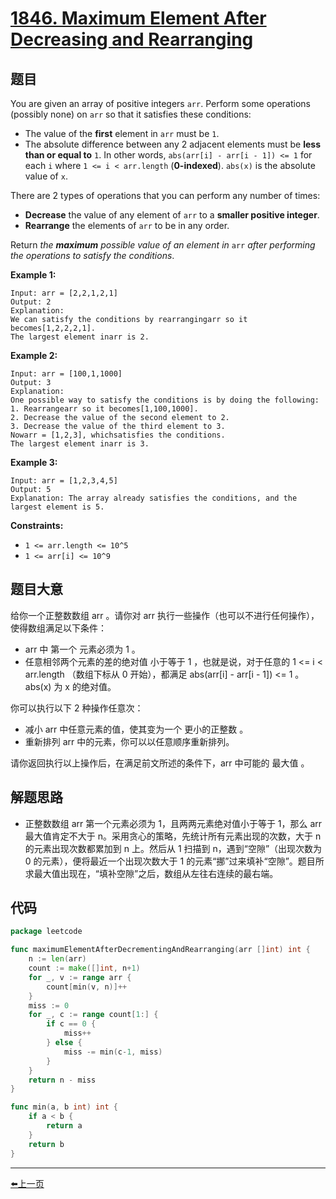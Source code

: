 # [1846. Maximum Element After Decreasing and Rearranging](https://leetcode.com/problems/maximum-element-after-decreasing-and-rearranging/)


## 题目

You are given an array of positive integers `arr`. Perform some operations (possibly none) on `arr` so that it satisfies these conditions:

- The value of the **first** element in `arr` must be `1`.
- The absolute difference between any 2 adjacent elements must be **less than or equal to** `1`. In other words, `abs(arr[i] - arr[i - 1]) <= 1` for each `i` where `1 <= i < arr.length` (**0-indexed**). `abs(x)` is the absolute value of `x`.

There are 2 types of operations that you can perform any number of times:

- **Decrease** the value of any element of `arr` to a **smaller positive integer**.
- **Rearrange** the elements of `arr` to be in any order.

Return *the **maximum** possible value of an element in* `arr` *after performing the operations to satisfy the conditions*.

**Example 1:**

```
Input: arr = [2,2,1,2,1]
Output: 2
Explanation:
We can satisfy the conditions by rearrangingarr so it becomes[1,2,2,2,1].
The largest element inarr is 2.

```

**Example 2:**

```
Input: arr = [100,1,1000]
Output: 3
Explanation:
One possible way to satisfy the conditions is by doing the following:
1. Rearrangearr so it becomes[1,100,1000].
2. Decrease the value of the second element to 2.
3. Decrease the value of the third element to 3.
Nowarr = [1,2,3], whichsatisfies the conditions.
The largest element inarr is 3.
```

**Example 3:**

```
Input: arr = [1,2,3,4,5]
Output: 5
Explanation: The array already satisfies the conditions, and the largest element is 5.

```

**Constraints:**

- `1 <= arr.length <= 10^5`
- `1 <= arr[i] <= 10^9`

## 题目大意

给你一个正整数数组 arr 。请你对 arr 执行一些操作（也可以不进行任何操作），使得数组满足以下条件：

- arr 中 第一个 元素必须为 1 。
- 任意相邻两个元素的差的绝对值 小于等于 1 ，也就是说，对于任意的 1 <= i < arr.length （数组下标从 0 开始），都满足 abs(arr[i] - arr[i - 1]) <= 1 。abs(x) 为 x 的绝对值。

你可以执行以下 2 种操作任意次：

- 减小 arr 中任意元素的值，使其变为一个 更小的正整数 。
- 重新排列 arr 中的元素，你可以以任意顺序重新排列。

请你返回执行以上操作后，在满足前文所述的条件下，arr 中可能的 最大值 。

## 解题思路

- 正整数数组 arr 第一个元素必须为 1，且两两元素绝对值小于等于 1，那么 arr 最大值肯定不大于 n。采用贪心的策略，先统计所有元素出现的次数，大于 n 的元素出现次数都累加到 n 上。然后从 1 扫描到 n，遇到“空隙”（出现次数为 0 的元素），便将最近一个出现次数大于 1 的元素“挪”过来填补“空隙”。题目所求最大值出现在，“填补空隙”之后，数组从左往右连续的最右端。

## 代码

```go
package leetcode

func maximumElementAfterDecrementingAndRearranging(arr []int) int {
	n := len(arr)
	count := make([]int, n+1)
	for _, v := range arr {
		count[min(v, n)]++
	}
	miss := 0
	for _, c := range count[1:] {
		if c == 0 {
			miss++
		} else {
			miss -= min(c-1, miss)
		}
	}
	return n - miss
}

func min(a, b int) int {
	if a < b {
		return a
	}
	return b
}
```


----------------------------------------------
<p><a href="https://books.halfrost.com/leetcode/ChapterFour/1800~1899/1818.Minimum-Absolute-Sum-Difference/">⬅️上一页</a></p>

